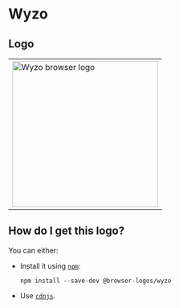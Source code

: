 # Wyzo

## Logo

<table>
    <tr height=300>
        <td>
            <a href="https://github.com/alrra/browser-logos/tree/b24f658fd4156817c3fe4e55427304ddd8bfc521/src/archive/wyzo">
                <img width=290 src="https://raw.githubusercontent.com/alrra/browser-logos/b24f658fd4156817c3fe4e55427304ddd8bfc521/src/archive/wyzo/wyzo_512x512.png" alt="Wyzo browser logo">
            </a>
        </td>
    </tr>
</table>

## How do I get this logo?

You can either:

* Install it using [`npm`][npm]:

  `npm install --save-dev @browser-logos/wyzo`

* Use [`cdnjs`][cdnjs].

<!-- Link labels: -->

[cdnjs]: https://cdnjs.com/libraries/browser-logos
[npm]: https://www.npmjs.com/

